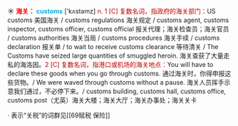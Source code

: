 ☀ <font color="red">**海关：**</font>
<font color="sky blue">**customs**</font> ['kʌstəmz] 
<font color="#c00000">n. 1 [C] 复数名词，指政府的海关部门：</font>US customs 美国海关 / customs regulations 海关规定 / customs agent, customs inspector, customs officer, customs official 报关代理；海关检查员；海关官员 / customs authorities 海关当局 / customs procedures 海关手续 / customs declaration 报关单 / to wait to receive customs clearance 等待清关 / The Customs have seized large quantities of smuggled heroin. 海关查获了大量走私的海洛因。<font color="#c00000">2 [C] 复数名词，指港口或机场的海关地点：</font>You will have to declare these goods when you go through customs. 通过海关时，你得申报这些货物。/ We were waved through customs without a pause. 海关人员挥手示意我们通过，不必停下来。/ customs building, customs hall, customs office, customs post（尤英）海关大楼；海关大厅；海关办事处；海关关卡

· 表示“关税”的词群见[[69赋税 保险]]
